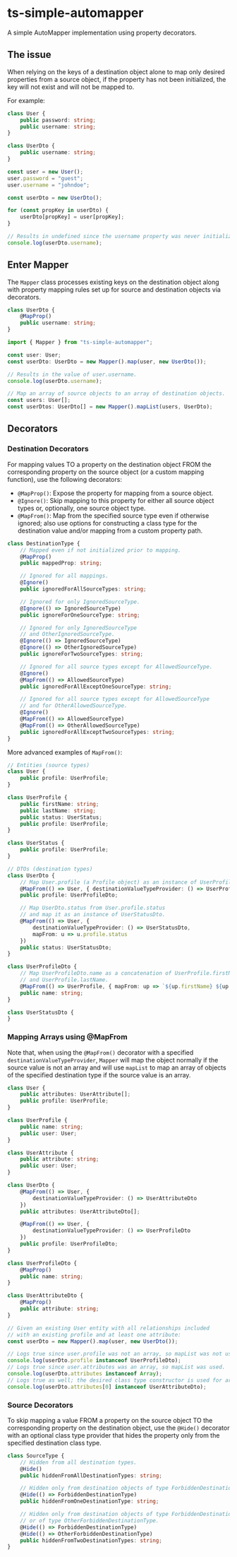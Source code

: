 # ts-simple-automapper
A simple AutoMapper implementation using property decorators.

## The issue
When relying on the keys of a destination object alone to map only desired properties from a source object, if the property has not been initialized, the key will not exist and will not be mapped to.

For example:

```ts
class User {
    public password: string;
    public username: string;
}

class UserDto {
    public username: string;
}

const user = new User();
user.password = "guest";
user.username = "johndoe";

const userDto = new UserDto();

for (const propKey in userDto) {
    userDto[propKey] = user[propKey];
}

// Results in undefined since the username property was never initialized on the userDto object.
console.log(userDto.username);
```

## Enter Mapper
The `Mapper` class processes existing keys on the destination object along with property mapping rules set up for source and destination objects via decorators.

```ts
class UserDto {
    @MapProp()
    public username: string;
}

import { Mapper } from "ts-simple-automapper";

const user: User;
const userDto: UserDto = new Mapper().map(user, new UserDto());

// Results in the value of user.username.
console.log(userDto.username);

// Map an array of source objects to an array of destination objects.
const users: User[];
const userDtos: UserDto[] = new Mapper().mapList(users, UserDto);
```

## Decorators

### Destination Decorators
For mapping values TO a property on the destination object FROM the corresponding property on the source object (or a custom mapping function), use the following decorators:

* `@MapProp()`: Expose the property for mapping from a source object.
* `@Ignore()`: Skip mapping to this property for either all source object types or, optionally, one source object type.
* `@MapFrom()`: Map from the specified source type even if otherwise ignored; also use options for constructing a class type for the destination value and/or mapping from a custom property path.

```ts
class DestinationType {
    // Mapped even if not initialized prior to mapping.
    @MapProp()
    public mappedProp: string;

    // Ignored for all mappings.
    @Ignore()
    public ignoredForAllSourceTypes: string;

    // Ignored for only IgnoredSourceType.
    @Ignore(() => IgnoredSourceType)
    public ignoreForOneSourceType: string;

    // Ignored for only IgnoredSourceType
    // and OtherIgnoredSourceType.
    @Ignore(() => IgnoredSourceType)
    @Ignore(() => OtherIgnoredSourceType)
    public ignoreForTwoSourceTypes: string;

    // Ignored for all source types except for AllowedSourceType.
    @Ignore()
    @MapFrom(() => AllowedSourceType)
    public ignoredForAllExceptOneSourceType: string;

    // Ignored for all source types except for AllowedSourceType
    // and for OtherAllowedSourceType.
    @Ignore()
    @MapFrom(() => AllowedSourceType)
    @MapFrom(() => OtherAllowedSourceType)
    public ignoredForAllExceptTwoSourceTypes: string;
}
```

More advanced examples of `MapFrom()`:

```ts
// Entities (source types)
class User {
    public profile: UserProfile;
}

class UserProfile {
    public firstName: string;
    public lastName: string;
    public status: UserStatus;
    public profile: UserProfile;
}

class UserStatus {
    public profile: UserProfile;
}

// DTOs (destination types)
class UserDto {
    // Map User.profile (a Profile object) as an instance of UserProfileDto.
    @MapFrom(() => User, { destinationValueTypeProvider: () => UserProfileDto })
    public profile: UserProfileDto;

    // Map UserDto.status from User.profile.status
    // and map it as an instance of UserStatusDto.
    @MapFrom(() => User, {
        destinationValueTypeProvider: () => UserStatusDto,
        mapFrom: u => u.profile.status
    })
    public status: UserStatusDto;
}

class UserProfileDto {
    // Map UserProfileDto.name as a concatenation of UserProfile.firstName
    // and UserProfile.lastName.
    @MapFrom(() => UserProfile, { mapFrom: up => `${up.firstName} ${up.lastName}` })
    public name: string;
}

class UserStatusDto {
}
```

### Mapping Arrays using @MapFrom
Note that, when using the `@MapFrom()` decorator with a specified `destinationValueTypeProvider`, `Mapper` will map the object normally if the source value is not an array and will use `mapList` to map an array of objects of the specified destination type if the source value is an array.

```ts
class User {
    public attributes: UserAttribute[];
    public profile: UserProfile;
}

class UserProfile {
    public name: string;
    public user: User;
}

class UserAttribute {
    public attribute: string;
    public user: User;
}

class UserDto {
    @MapFrom(() => User, {
        destinationValueTypeProvider: () => UserAttributeDto
    })
    public attributes: UserAttributeDto[];

    @MapFrom(() => User, {
        destinationValueTypeProvider: () => UserProfileDto
    })
    public profile: UserProfileDto;
}

class UserProfileDto {
    @MapProp()
    public name: string;
}

class UserAttributeDto {
    @MapProp()
    public attribute: string;
}

// Given an existing User entity with all relationships included
// with an existing profile and at least one attribute:
const userDto = new Mapper().map(user, new UserDto());

// Logs true since user.profile was not an array, so mapList was not used.
console.log(userDto.profile instanceof UserProfileDto);
// Logs true since user.attributes was an array, so mapList was used.
console.log(userDto.attributes instanceof Array);
// Logs true as well; the desired class type constructor is used for arrays.
console.log(userDto.attributes[0] instanceof UserAttributeDto);
```

### Source Decorators
To skip mapping a value FROM a property on the source object TO the corresponding property on the destination object, use the `@Hide()` decorator with an optional class type provider that hides the property only from the specified destination class type.

```ts
class SourceType {
    // Hidden from all destination types.
    @Hide()
    public hiddenFromAllDestinationTypes: string;

    // Hidden only from destination objects of type ForbiddenDestinationType.
    @Hide(() => ForbiddenDestinationType)
    public hiddenFromOneDestinationType: string;

    // Hidden only from destination objects of type ForbiddenDestinationType
    // or of type OtherForbiddenDestinationType.
    @Hide(() => ForbiddenDestinationType)
    @Hide(() => OtherForbiddenDestinationType)
    public hiddenFromTwoDestinationTypes: string;
}
```